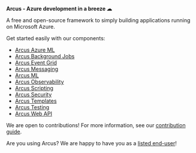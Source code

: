 **Arcus - Azure development in a breeze ☁**

A free and open-source framework to simply building applications running on Microsoft Azure.

Get started easily with our components:

- [Arcus Azure ML](https://github.com/arcus-azure/arcus.azureml)
- [Arcus Background Jobs](https://github.com/arcus-azure/arcus.backgroundjobs)
- [Arcus Event Grid](https://github.com/arcus-azure/arcus.eventgrid)
- [Arcus Messaging](https://github.com/arcus-azure/arcus.messaging)
- [Arcus ML](https://github.com/arcus-azure/arcus.ml)
- [Arcus Observability](https://github.com/arcus-azure/arcus.observability)
- [Arcus Scripting](https://github.com/arcus-azure/arcus.scripting)
- [Arcus Security](https://github.com/arcus-azure/arcus.security)
- [Arcus Templates](https://github.com/arcus-azure/arcus.templates)
- [Arcus Testing](https://github.com/arcus-azure/arcus.testing)
- [Arcus Web API](https://github.com/arcus-azure/arcus.webapi)

We are open to contributions! For more information, see our [contribution guide](https://github.com/arcus-azure/.github/blob/main/CONTRIBUTING.md).

Are you using Arcus? We are happy to have you as a [listed end-user](https://github.com/arcus-azure/arcus#customers)!
